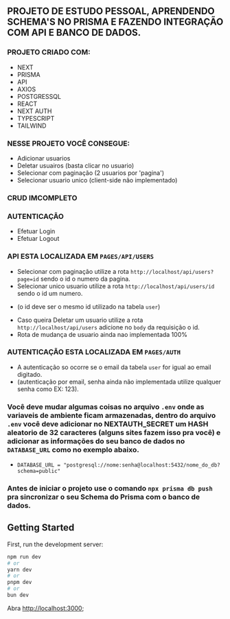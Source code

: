 ## PROJETO DE ESTUDO PESSOAL, APRENDENDO SCHEMA'S NO PRISMA E FAZENDO INTEGRAÇÃO COM API E BANCO DE DADOS.

### PROJETO CRIADO COM:

* NEXT
* PRISMA
* API 
* AXIOS
* POSTGRESSQL
* REACT
* NEXT AUTH
* TYPESCRIPT
* TAILWIND


### NESSE PROJETO VOCÊ CONSEGUE:

* Adicionar usuarios
* Deletar usuairos (basta clicar no usuario)
* Selecionar com paginação (2 usuarios por 'pagina')
* Selecionar usuario unico (client-side não implementado)
### CRUD IMCOMPLETO

### AUTENTICAÇÃO 

* Efetuar Login
* Efetuar Logout


### API ESTA LOCALIZADA EM `PAGES/API/USERS`

* Selecionar com paginação utilize a rota `http://localhost/api/users?page=id` sendo o id o numero da pagina.
* Selecionar unico usuario utilize a rota `http://localhost/api/users/id` sendo o id um numero. 
- (o id deve ser o mesmo id utilizado na tabela `user`)
* Caso queira Deletar um usuario  utilize a rota `http://localhost/api/users` adicione no `body` da requisição o id.
* Rota de mudança de usuario ainda nao implementada 100%

  
### AUTENTICAÇÃO ESTA LOCALIZADA EM `PAGES/AUTH`

- A autenticação so ocorre se o email da tabela `user` for igual ao email digitado.
- (autenticação por email, senha ainda não implementada utilize qualquer senha como EX: 123).

### Você deve mudar algumas coisas no arquivo `.env` onde as variaveis de ambiente ficam armazenadas, dentro do arquivo `.env` você deve adicionar no NEXTAUTH_SECRET um HASH aleatorio de 32 caracteres (alguns sites fazem isso pra você) e adicionar as informações do seu banco de dados no `DATABASE_URL` como no exemplo abaixo.

* `DATABASE_URL = "postgresql://nome:senha@localhost:5432/nome_do_db?schema=public"` 

### Antes de iniciar o projeto use o comando `npx prisma db push` pra sincronizar o seu Schema do Prisma com o banco de dados.

## Getting Started

First, run the development server:

```bash
npm run dev
# or
yarn dev
# or
pnpm dev
# or
bun dev
```

Abra [http://localhost:3000](http://localhost:3000);
